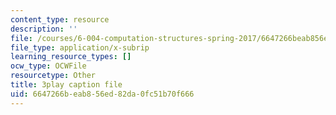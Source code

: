 ```yaml
---
content_type: resource
description: ''
file: /courses/6-004-computation-structures-spring-2017/6647266beab856ed82da0fc51b70f666_e8eEyYmLx98.vtt
file_type: application/x-subrip
learning_resource_types: []
ocw_type: OCWFile
resourcetype: Other
title: 3play caption file
uid: 6647266b-eab8-56ed-82da-0fc51b70f666
---
```

